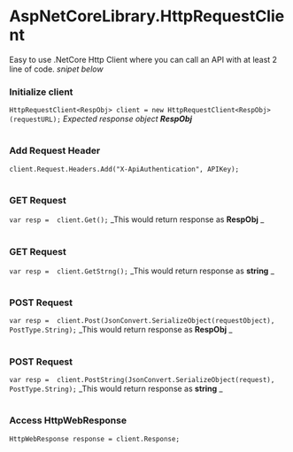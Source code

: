# AspNetCoreLibrary.HttpRequestClient
Easy to use .NetCore Http Client where you can call an API with at least 2 line of code.
_snipet below_

### Initialize client 
`HttpRequestClient<RespObj> client = new HttpRequestClient<RespObj>(requestURL);`
_Expected response object **RespObj**_ 
#

### Add Request Header
`client.Request.Headers.Add("X-ApiAuthentication", APIKey);`
#

### **GET** Request  
`var resp =  client.Get();`
_This would return response as **RespObj** _
#

### **GET** Request  
`var resp =  client.GetStrng();`
_This would return response as **string** _
#

### **POST** Request 
`var resp =  client.Post(JsonConvert.SerializeObject(requestObject), PostType.String);`
_This would return response as **RespObj** _
#

### **POST** Request  
`var resp =  client.PostString(JsonConvert.SerializeObject(request), PostType.String);`
_This would return response as **string** _
#

### Access HttpWebResponse
`HttpWebResponse response = client.Response;`
